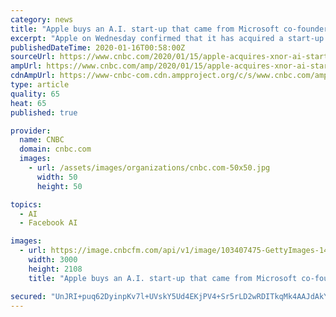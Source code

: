 ```yaml
---
category: news
title: "Apple buys an A.I. start-up that came from Microsoft co-founder Paul Allen's research lab"
excerpt: "Apple on Wednesday confirmed that it has acquired a start-up that developed software for running artificial intelligence workloads on less-powerful devices."
publishedDateTime: 2020-01-16T00:58:00Z
sourceUrl: https://www.cnbc.com/2020/01/15/apple-acquires-xnor-ai-startup-that-spun-out-of-allen-institute.html
ampUrl: https://www.cnbc.com/amp/2020/01/15/apple-acquires-xnor-ai-startup-that-spun-out-of-allen-institute.html
cdnAmpUrl: https://www-cnbc-com.cdn.ampproject.org/c/s/www.cnbc.com/amp/2020/01/15/apple-acquires-xnor-ai-startup-that-spun-out-of-allen-institute.html
type: article
quality: 65
heat: 65
published: true

provider:
  name: CNBC
  domain: cnbc.com
  images:
    - url: /assets/images/organizations/cnbc.com-50x50.jpg
      width: 50
      height: 50

topics:
  - AI
  - Facebook AI

images:
  - url: https://image.cnbcfm.com/api/v1/image/103407475-GettyImages-146170267.jpg?v=1532564184
    width: 3000
    height: 2108
    title: "Apple buys an A.I. start-up that came from Microsoft co-founder Paul Allen's research lab"

secured: "UnJRI+puq62DyinpKv7l+UVskY5Ud4EKjPV4+Sr5rLD2wRDITkqMk4AAJdAkYM7CWyfA3OcDtjs2Q5Ntms1aTTJDY2XGUWptlZv5LbFs3Jwv/uc6SuRrBnOAQVWHWrAl3Ulo7j4j+STBxjrDIGrXZ4rjYVgAck5jTz6dL5SVPedlgRZgCk1DM/2bX0tMxwXnqoxY31+EGgTL7kvF18KoTOZD94G+FmrgZVhZ9B6vaCQcM9cmw3AzC32SfRRiCLkcMTwpmzywM1FPGIxMVYhzRR63v02DgfnbvjpCN/ypheM=;CZxUdJ0QzdoEo63MzQ3QXA=="
---
```


